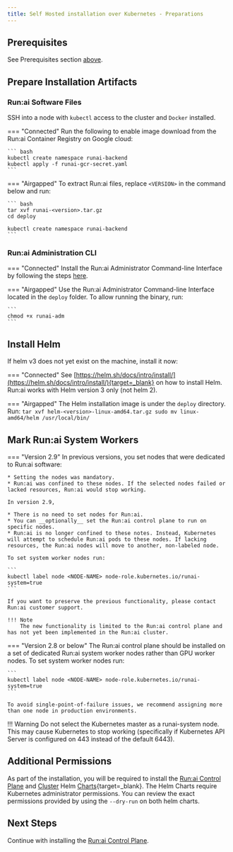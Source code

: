```yaml
---
title: Self Hosted installation over Kubernetes - Preparations
---
```


## Prerequisites 

See Prerequisites section [above](prerequisites.md).


## Prepare Installation Artifacts

### Run:ai Software Files

SSH into a node with `kubectl` access to the cluster and `Docker` installed.


=== "Connected"
    Run the following to enable image download from the Run:ai Container Registry on Google cloud:

    ``` bash
    kubectl create namespace runai-backend
    kubectl apply -f runai-gcr-secret.yaml
    ```

=== "Airgapped" 
    To extract Run:ai files, replace `<VERSION>` in the command below and run: 

    ``` bash
    tar xvf runai-<version>.tar.gz
    cd deploy

    kubectl create namespace runai-backend
    ```
 

### Run:ai Administration CLI

=== "Connected"
    Install the Run:ai Administrator Command-line Interface by following the steps [here](../../config/cli-admin-install.md).

=== "Airgapped" 
    Use the Run:ai Administrator Command-line Interface located in the `deploy` folder. To allow running the binary, run: 
    
    ```
    chmod +x runai-adm
    ``` 
    


## Install Helm

If helm v3 does not yet exist on the machine, install it now:


=== "Connected"
    See [https://helm.sh/docs/intro/install/](https://helm.sh/docs/intro/install/){target=_blank} on how to install Helm. Run:ai works with Helm version 3 only (not helm 2).


=== "Airgapped"
    The Helm installation image is under the `deploy` directory. Run:
    ```
    tar xvf helm-<version>-linux-amd64.tar.gz
    sudo mv linux-amd64/helm /usr/local/bin/
    ```  


## Mark Run:ai System Workers

=== "Version 2.9"
    In previous versions, you set nodes that were dedicated to Run:ai software:

    * Setting the nodes was mandatory.
    * Run:ai was confined to these nodes. If the selected nodes failed or lacked resources, Run:ai would stop working.  

    In version 2.9, 
    
    * There is no need to set nodes for Run:ai.
    * You can __optionally__ set the Run:ai control plane to run on specific nodes. 
    * Run:ai is no longer confined to these notes. Instead, Kubernetes will attempt to schedule Run:ai pods to these nodes. If lacking resources, the Run:ai nodes will move to another, non-labeled node.  

    To set system worker nodes run:

    ```
    kubectl label node <NODE-NAME> node-role.kubernetes.io/runai-system=true
    ```

    If you want to preserve the previous functionality, please contact Run:ai customer support.

    !!! Note
        The new functionality is limited to the Run:ai control plane and has not yet been implemented in the Run:ai cluster. 
    
    
=== "Version 2.8 or below"
    The Run:ai control plane should be installed on a set of dedicated Run:ai system worker nodes rather than GPU worker nodes. To set system worker nodes run:

    ```
    kubectl label node <NODE-NAME> node-role.kubernetes.io/runai-system=true
    ```

    To avoid single-point-of-failure issues, we recommend assigning more than one node in production environments. 

!!! Warning
    Do not select the Kubernetes master as a runai-system node. This may cause Kubernetes to stop working (specifically if Kubernetes API Server is configured on 443 instead of the default 6443).

## Additional Permissions

As part of the installation, you will be required to install the [Run:ai Control Plane](backend.md) and [Cluster](cluster.md) Helm [Charts](https://helm.sh/){target=_blank}. The Helm Charts require Kubernetes administrator permissions. You can review the exact permissions provided by using the `--dry-run` on both helm charts. 


## Next Steps

Continue with installing the [Run:ai Control Plane](backend.md).
